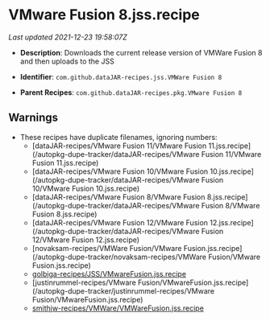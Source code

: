 # VMware Fusion 8.jss.recipe

_Last updated 2021-12-23 19:58:07Z_

- **Description**: Downloads the current release version of VMWare Fusion 8 and then uploads to the JSS

- **Identifier**: `com.github.dataJAR-recipes.jss.VMWare Fusion 8`

- **Parent Recipes**: `com.github.dataJAR-recipes.pkg.VMware Fusion 8`

## Warnings

- These recipes have duplicate filenames, ignoring numbers:
    - [dataJAR-recipes/VMware Fusion 11/VMware Fusion 11.jss.recipe](/autopkg-dupe-tracker/dataJAR-recipes/VMware Fusion 11/VMware Fusion 11.jss.recipe)
    - [dataJAR-recipes/VMware Fusion 10/VMware Fusion 10.jss.recipe](/autopkg-dupe-tracker/dataJAR-recipes/VMware Fusion 10/VMware Fusion 10.jss.recipe)
    - [dataJAR-recipes/VMware Fusion 8/VMware Fusion 8.jss.recipe](/autopkg-dupe-tracker/dataJAR-recipes/VMware Fusion 8/VMware Fusion 8.jss.recipe)
    - [dataJAR-recipes/VMware Fusion 12/VMware Fusion 12.jss.recipe](/autopkg-dupe-tracker/dataJAR-recipes/VMware Fusion 12/VMware Fusion 12.jss.recipe)
    - [novaksam-recipes/VMWare Fusion/VMware Fusion.jss.recipe](/autopkg-dupe-tracker/novaksam-recipes/VMWare Fusion/VMware Fusion.jss.recipe)
    - [golbiga-recipes/JSS/VMwareFusion.jss.recipe](/autopkg-dupe-tracker/golbiga-recipes/JSS/VMwareFusion.jss.recipe)
    - [justinrummel-recipes/VMware Fusion/VMwareFusion.jss.recipe](/autopkg-dupe-tracker/justinrummel-recipes/VMware Fusion/VMwareFusion.jss.recipe)
    - [smithjw-recipes/VMWare/VMWareFusion.jss.recipe](/autopkg-dupe-tracker/smithjw-recipes/VMWare/VMWareFusion.jss.recipe)